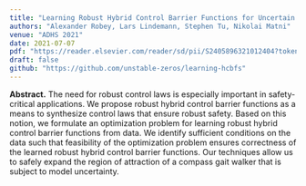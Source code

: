 ```yaml
---
title: "Learning Robust Hybrid Control Barrier Functions for Uncertain Systems"
authors: "Alexander Robey, Lars Lindemann, Stephen Tu, Nikolai Matni"
venue: "ADHS 2021"
date: 2021-07-07
pdf: "https://reader.elsevier.com/reader/sd/pii/S2405896321012404?token=C70FE8E75AEE3A6F945DFD145601FB236E8441C0908B8FFB31511F71B6273E154481B0FA89D0EA5C05E93FCE84F61075&originRegion=us-east-1&originCreation=20211127031139"
draft: false
github: "https://github.com/unstable-zeros/learning-hcbfs"
---
```


**Abstract.** The need for robust control laws is especially important in safety-critical applications. We propose robust hybrid control barrier functions as a means to synthesize control laws that ensure robust safety. Based on this notion, we formulate an optimization problem for learning robust hybrid control barrier functions from data. We identify sufficient conditions on the data such that feasibility of the optimization problem ensures correctness of the learned robust hybrid control barrier functions. Our techniques allow us to safely expand the region of attraction of a compass gait walker that is subject to model uncertainty.